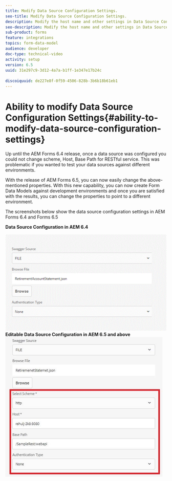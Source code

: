```yaml
---
title: Modify Data Source Configuration Settings.
seo-title: Modify Data Source Configuration Settings.
description: Modify the host name and other settings in Data Source Configuration Settings.
seo-description: Modify the host name and other settings in Data Source Configurations Settings.
sub-product: forms
feature: integrations
topics: form-data-model
audience: developer
doc-type: technical-video
activity: setup
version: 6.5
uuid: 31e297c9-3d12-4a7a-b1ff-1e347e17b24c

discoiquuid: de227e8f-0f59-4506-828b-3b6b18b61eb1
---
```


# Ability to modify Data Source Configuration Settings{#ability-to-modify-data-source-configuration-settings}

Up until the AEM Forms 6.4 release, once a data source was configured you could not change scheme, Host, Base Path for RESTful service. This was problematic if you wanted to test your data sources against different environments.

With the release of AEM Forms 6.5, you can now easily change the above-mentioned properties. With this new capability, you can now create Form Data Models against development environments and once you are satisfied with the results, you can change the properties to point to a different environment.

The screenshots below show the data source configuration settings in AEM Forms 6.4 and Forms 6.5

 **Data Source Configuration in AEM 6.4**

![64DataSource Configuration](assets/64release.gif)
**Editable Data Source Configuration in AEM 6.5 and above**
![65DataSource Configuration](assets/modifiabledatasource.jfif)

